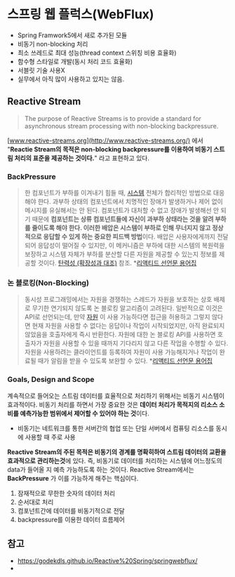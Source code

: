 # 스프링 웹 플럭스(WebFlux)

- Spring Framwork5에서 새로 추가된 모듈
- 비동기 non-blocking 처리
- 최소 쓰레드로 최대 성능(thread context 스위칭 비용 효율화)
- 함수형 스타일로 개발(동시 처리 코드 효율화)
- 서블릿 기술 사용X
- 실무에서 아직 많이 사용하고 있지는 않음.

## Reactive Stream

> The purpose of Reactive Streams is to provide a standard for asynchronous stream processing with non-blocking backpressure.

[www.reactive-streams.org](http://www.reactive-streams.org/) 에서  "**Reactie Stream의 목적은 non-blocking backpressure를 이용하여 비동기 스트림 처리의 표준을 제공하는 것이다.**" 라고 표현하고 있다.

### BackPressure

> 한 컴포넌트가 부하를 이겨내기 힘들 때, [시스템](https://www.reactivemanifesto.org/ko/glossary#System) 전체가 합리적인 방법으로 대응해야 한다. 과부하 상태의 컴포넌트에서 치명적인 장애가 발생하거나 제어 없이 메시지를 유실해서는 안 된다. 컴포넌트가 대처할 수 없고 장애가 발생해선 안 되기 때문에 **컴포넌트는 상류 컴포넌트들에 자신이 과부하 상태라는 것을 알려 부하를 줄이도록 해야 한다. 이러한 배압은 시스템이 부하로 인해 무너지지 않고 정상적으로 응답할 수 있게 하는 중요한 피드백 방법**이다. 배압은 사용자에게까지 전달되어 응답성이 떨어질 수 있지만, 이 메커니즘은 부하에 대한 시스템의 복원력을 보장하고 시스템 자체가 부하를 분산할 다른 자원을 제공할 수 있는지 정보를 제공할 것이다. [탄력성 (확장성과 대조)](https://www.reactivemanifesto.org/ko/glossary#Elasticity) 참조.  *[리액티드 선언문 용어집](https://www.reactivemanifesto.org/ko/glossary#Back-Pressure)

### 논 블로킹(Non-Blocking)

> 동시성 프로그래밍에서는 자원을 경쟁하는 스레드가 자원을 보호하는 상호 배제로 무기한 연기되지 않도록 논 블로킹 알고리즘이 고려된다. 일반적으로 이것은 API로 선언되는데, 만약 [자원](https://www.reactivemanifesto.org/ko/glossary#Resource) 이 사용 가능하다면 접근을 허용하고 그렇지 않다면 현재 자원을 사용할 수 없다는 응답이나 작업이 시작되었지만, 아직 완료되지 않았음을 호출자에게 즉시 반환한다. 자원에 대한 논 블로킹 API를 사용하면 호출자가 자원을 사용할 수 있을 때까지 기다리지 않고 다른 작업을 수행할 수 있다. 자원을 사용하려는 클라이언트를 등록하여 자원이 사용 가능해지거나 작업이 완료될 때가 알림을 받을 수 있도록 보완할 수 있다.  *[리액티드 선언문 용어집](https://www.reactivemanifesto.org/ko/glossary#Back-Pressure)

### Goals, Design and Scope

계속적으로 들어오는 스트림 데이터를 효율적으로 처리하기 위해서는 비동기 시스템이 효과적이다.
비동기 처리를 하면서 가장 중요한 것은 **데이터 처리가 목적지의 리소스 소비를 예측가능한 범위에서 제어할 수 있어야 하는 것**이다.

- 비동기는 네트워크를 통한 서버간의 협업 또는 단일 서버에서 컴퓨팅 리소스를 동시에 사용할 때 주로 사용

**Reactive Stream의 주된 목적은 비동기의 경계를 명확히하여 스트림 데이터의 교환을 효과적으로 관리하는것**에 있다. 즉, 비동기로 데이터를 처리하는 시스템에 어느정도의 data가 들어올 지 예측 가능하도록 하는 것이다. Reactive Stream에서는 **BackPressure** 가 이를 가능하게 해주는 핵심이다.

1. 잠재적으로 무한한 숫자의 데이터 처리
2. 순서대로 처리
3. 컴포넌트간에 데이터를 비동기적으로 전달
4. backpressure를 이용한 데이터 흐름제어



## 참고

- https://godekdls.github.io/Reactive%20Spring/springwebflux/
- 


